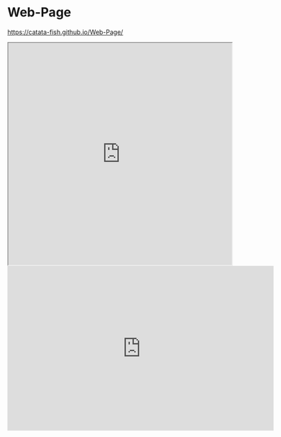 # Web-Page

https://catata-fish.github.io/Web-Page/


<iframe src="https://public.tableau.com/views/EdxDataVisStudentsGender/Dashboard1?:showVizHome=no&:embed=true" width="100%" height="500"></iframe>

<iframe width="600" height="371" seamless frameborder="0" scrolling="no" src="https://docs.google.com/spreadsheets/d/1GzBW_6yMnVqNQxyx0J4Hdpz55TMYeaFTnGAGsC1egUw/pubchart?oid=1802917223&amp;format=interactive"></iframe>
